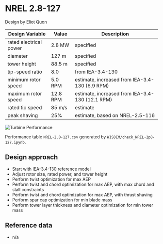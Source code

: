 # NREL 2.8-127

Design by [Eliot Quon](mailto:eliot.quon@nrel.gov)

| Design Variable        | Value    | Description |
| ---------------------- | -------- | ----------- |
| rated electrical power | 2.8 MW   | specified |
| diameter               | 127 m    | specified |
| tower height           | 88.5 m   | specified |
| tip-speed ratio        | 8.0      | from IEA-3.4-130 |
| minimum rotor speed    | 5.0 RPM  | estimate, increased from IEA-3.4-130 (6.9 RPM) |
| maximum rotor speed    | 12.8 RPM | estimate, increased from IEA-3.4-130 (12.1 RPM) |
| rated tip speed        | 85 m/s   | estimate |
| peak shaving           | 25%      | estimate, based on NREL-2.5-116 |

![Turbine Performance](WISDEM/figures/NREL-2.5-116_design_overview.png)

Performance table `NREL-2.8-127.csv` generated by `WISDEM/check_NREL-2p8-127.ipynb`.

## Design approach

* Start with IEA-3.4-130 reference model
* Adjust rotor size, rated power, and tower height
* Perform twist optimization for max AEP
* Perform twist and chord optimization for max AEP, with max chord and stall constraints
* Perform twist and chord optimization for max AEP, with thrust shaving
* Perform spar cap optimization for min blade mass
* Perform tower layer thickness and diameter optimization for min tower mass

## Reference data

* n/a
